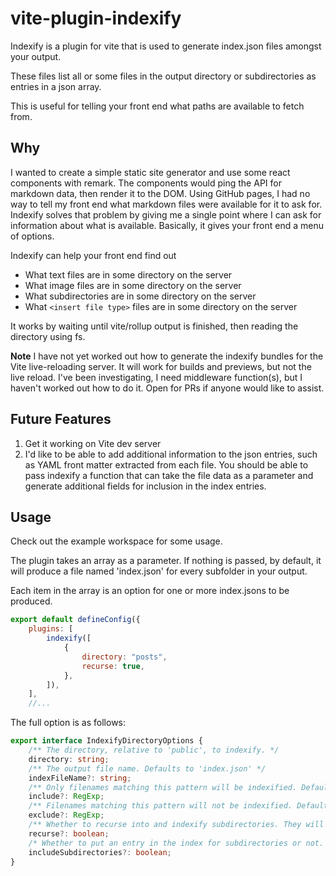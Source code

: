# vite-plugin-indexify

Indexify is a plugin for vite that is used to generate index.json files amongst your output.

These files list all or some files in the output directory or subdirectories as entries in a json array.

This is useful for telling your front end what paths are available to fetch from.

## Why

I wanted to create a simple static site generator and use some react components with remark. The components would ping the API for markdown data, then render it to the DOM. Using GitHub pages, I had no way to tell my front end what markdown files were available for it to ask for. Indexify solves that problem by giving me a single point where I can ask for information about what is available. Basically, it gives your front end a menu of options.

Indexify can help your front end find out
- What text files are in some directory on the server
- What image files are in some directory on the server
- What subdirectories are in some directory on the server
- What `<insert file type>` files are in some directory on the server

It works by waiting until vite/rollup output is finished, then reading the directory using fs. 

**Note** I have not yet worked out how to generate the indexify bundles for the Vite live-reloading server. It will work for builds and previews, but not the live reload. I've been investigating, I need middleware function(s), but I haven't worked out how to do it. Open for PRs if anyone would like to assist.

## Future Features

1. Get it working on Vite dev server
2. I'd like to be able to add additional information to the json entries, such as YAML front matter extracted from each file. You should be able to pass indexify a function that can take the file data as a parameter and generate additional fields for inclusion in the index entries.

## Usage

Check out the example workspace for some usage.

The plugin takes an array as a parameter. If nothing is passed, by default, it will produce a file named 'index.json' for every subfolder in your output. 

Each item in the array is an option for one or more index.jsons to be produced.

```js
export default defineConfig({
	plugins: [
		indexify([
            {
                directory: "posts",
                recurse: true,
            },
        ]),
	],
    //...
```

The full option is as follows:

```ts
export interface IndexifyDirectoryOptions {
	/** The directory, relative to 'public', to indexify. */
	directory: string;
	/** The output file name. Defaults to 'index.json' */
	indexFileName?: string;
	/** Only filenames matching this pattern will be indexified. Defaults to all. */
	include?: RegExp;
	/** Filenames matching this pattern will not be indexified. Defaults to none. */
	exclude?: RegExp;
	/** Whether to recurse into and indexify subdirectories. They will have the same indexFileName. */
	recurse?: boolean;
	/* Whether to put an entry in the index for subdirectories or not. */
	includeSubdirectories?: boolean;
}
```
